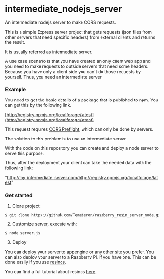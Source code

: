 # intermediate_nodejs_server
An intermediate nodejs server to make CORS requests.

This is a simple Express server project that gets requests (json files from other servers that need specific headers) from external clients and returns the result.

It is usually referred as intermediate server.

A use case scenario is that you have created an only client web app and you need to make requests to outside servers that need some headers. Because you have only a client side you can't do those requests by yourself. Thus, you need an intermediate server.

### Example
You need to get the basic details of a package that is published to npm. You can get this by the following link.

[http://registry.npmjs.org/localforage/latest](http://registry.npmjs.org/localforage/latest)

This request requires [CORS Preflight](https://developer.mozilla.org/en-US/docs/Web/HTTP/Access_control_CORS), which can only be done by servers.

The solution to this problem is to use an intermediate server.

With the code on this repository you can create and deploy a node server to serve this purpose.

Thus, after the deployment your client can take the needed data with the following link:

"http://my_intermediate_server.com/http://registry.npmjs.org/localforage/latest"

### Get started

1) Clone project

```bash
$ git clone https://github.com/Temeteron/raspberry_resin_server_node.git
```

2) Customize server, execute with:

```bash
$ node server.js
```

3) Deploy

You can deploy your server to appengine or any other site you prefer. You can also deploy your server to a Raspberry Pi, if you have one. This can be done easily if you use [resinos](http://resin.io).

You can find a full tutorial about resinos [here](https://docs.resin.io/raspberrypi3/nodejs/getting-started/).

